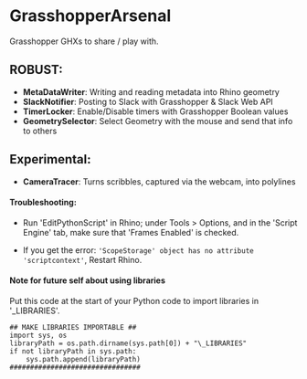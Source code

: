# GrasshopperArsenal

Grasshopper GHXs to share / play with.

## ROBUST:

* **MetaDataWriter**: Writing and reading metadata into Rhino geometry
* **SlackNotifier**: Posting to Slack with Grasshopper & Slack Web API
* **TimerLocker**: Enable/Disable timers with Grasshopper Boolean values
* **GeometrySelector**: Select Geometry with the mouse and send that info to others

## Experimental:

* **CameraTracer**: Turns scribbles, captured via the webcam, into polylines


#### Troubleshooting:

* Run 'EditPythonScript' in Rhino; under Tools > Options, and in the 'Script Engine' tab, make sure that 'Frames Enabled' is checked.

* If you get the error: ` 'ScopeStorage' object has no attribute 'scriptcontext' `, Restart Rhino.

#### Note for future self about using libraries

Put this code at the start of your Python code to import libraries in '_LIBRARIES'.
```
## MAKE LIBRARIES IMPORTABLE ##
import sys, os
libraryPath = os.path.dirname(sys.path[0]) + "\_LIBRARIES"
if not libraryPath in sys.path:
    sys.path.append(libraryPath)
################################
```

